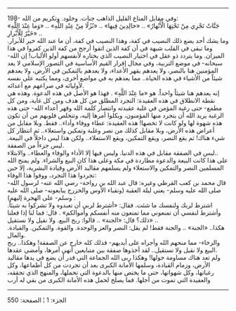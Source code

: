 ------------------------------------------------------------------------

198- وفي مقابل المتاع القليل الذاهب جنات. وخلود. وتكريم من الله:  
«جَنَّاتٌ تَجْرِي مِنْ تَحْتِهَا الْأَنْهارُ» .. «خالِدِينَ فِيها» .. «نُزُلًا مِنْ عِنْدِ اللَّهِ» ..
«وَما عِنْدَ اللَّهِ خَيْرٌ لِلْأَبْرارِ» ..  
وما يشك أحد يضع ذلك النصيب في كفة، وهذا النصيب في كفة، أن ما عند الله
خير للأبرار. وما تبقى في القلب شبهة في أن كفة الذين اتقوا أرجح من كفة
الذين كفروا في هذا الميزان. وما يتردد ذو عقل في اختيار النصيب الذي
يختاره لأنفسهم أولو الألباب! إن الله- سبحانه- في موضع التربية، وفي مجال
إقرار القيم الأساسية في التصور الإسلامي لا يعد المؤمنين هنا بالنصر، ولا
يعدهم بقهر الأعداء، ولا يعدهم بالتمكين في الأرض، ولا يعدهم شيئاً من
الأشياء في هذه الحياة.. مما يعدهم به في مواضع أخرى، ومما يكتبه على نفسه
لأوليائه في صراعهم مع أعدائه.  
إنه يعدهم هنا شيئاً واحداً. هو «ما عِنْدَ اللَّهِ» . فهذا هو الأصل في هذه
الدعوة. وهذه هي نقطة الانطلاق في هذه العقيدة: التجرد المطلق من كل هدف
ومن كل غاية، ومن كل مطمع- حتى رغبة المؤمن في غلبة عقيدته وانتصار كلمة
الله وقهر أعداء الله- حتى هذه الرغبة يريد الله أن يتجرد منها المؤمنون،
ويكلوا أمرها إليه، وتتخلص قلوبهم من أن تكون هذه شهوة لها ولو كانت لا
تخصها! هذه العقيدة: عطاء ووفاء وأداء.. فقط. وبلا مقابل من أعراض هذه
الأرض، وبلا مقابل كذلك من نصر وغلبة وتمكين واستعلاء.. ثم انتظار كل شيء
هناك! ثم يقع النصر، ويقع التمكين، ويقع الاستعلاء.. ولكن هذا ليس داخلاً في
البيعة. ليس جزءاً من الصفقة.  
ليس في الصفقة مقابل في هذه الدنيا. وليس فيها إلا الأداء والوفاء
والعطاء.. والابتلاء..  
على هذا كانت البيعة والدعوة مطاردة في مكة وعلى هذا كان البيع والشراء.
ولم يمنح الله المسلمين النصر والتمكين والاستعلاء ولم يسلمهم مقاليد الأرض
وقيادة البشرية، إلا حين تجردوا هذا التجرد، ووفوا هذا الوفاء:  
قال محمد بن كعب القرظي وغيره: قال عبد الله بن رواحة- رضي الله عنه- لرسول
الله- صلى الله عليه وسلم- يعني ليلة العقبة (ونقباء الأوس والخزرج
يبايعونه- صلى الله عليه وسلم- على الهجرة إليهم) :  
اشترط لربك ولنفسك ما شئت. فقال: «أشترط لربي أن تعبدوه ولا تشركوا به
شيئاً. وأشترط لنفسي أن تمنعوني مما تمنعون منه أنفسكم وأموالكم» . قال: فما
لنا إذا فعلنا ذلك؟ قال: «الجنة» .. قالوا: ربح البيع. ولا نقيل ولا
نستقيل» ..  
هكذا.. «الجنة» .. والجنة فقط! لم يقل: النصر والعز والوحدة. والقوة.
والتمكين. والقيادة. والمال.  
والرخاء- مما منحهم الله وأجراه على أيديهم- فذلك كله خارج عن الصفقة!
وهكذا.. ربح البيع ولا نقيل ولا نستقيل.. لقد أخذوها صفقة بين متبايعين
أنهي أمرها، وأمضي عقدها.  
ولم تعد هناك مساومة حولها! وهكذا ربى الله الجماعة التي قدر أن يضع في
يدها مقاليد الأرض، وزمام القيادة، وسلمها الأمانة الكبرى بعد أن تجردت من
كل أطماعها، وكل رغباتها، وكل شهواتها، حتى ما يختص منها بالدعوة التي
تحملها، والمنهج الذي تحققه، والعقيدة التي تموت من أجلها. فما يصلح لحمل
هذه الأمانة الكبرى من بقي له أرب

------------------------------------------------------------------------

الجزء: 1 ¦ الصفحة: 550
